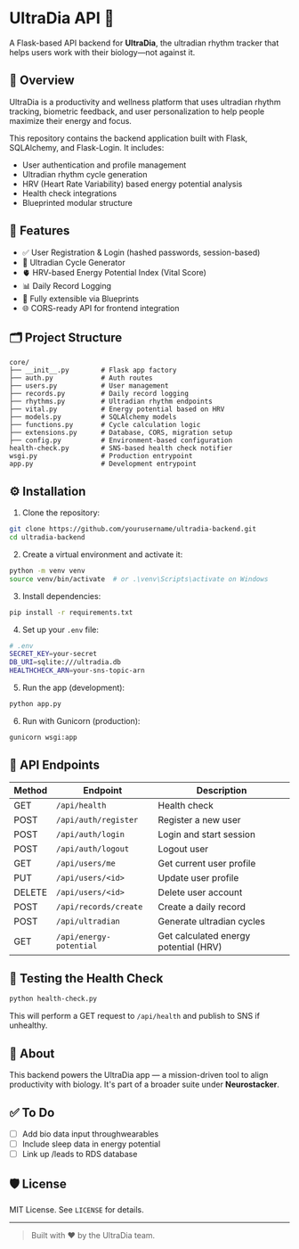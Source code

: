 # UltraDia API 🚀

A Flask-based API backend for **UltraDia**, the ultradian rhythm tracker that helps users work with their biology—not against it.

## 🌱 Overview

UltraDia is a productivity and wellness platform that uses ultradian rhythm tracking, biometric feedback, and user personalization to help people maximize their energy and focus.

This repository contains the backend application built with Flask, SQLAlchemy, and Flask-Login. It includes:

- User authentication and profile management
- Ultradian rhythm cycle generation
- HRV (Heart Rate Variability) based energy potential analysis
- Health check integrations
- Blueprinted modular structure

## 🔧 Features

- ✅ User Registration & Login (hashed passwords, session-based)
- 🧠 Ultradian Cycle Generator
- 🫀 HRV-based Energy Potential Index (Vital Score)
- 📊 Daily Record Logging
- 🔁 Fully extensible via Blueprints
- 🌐 CORS-ready API for frontend integration

## 🗂 Project Structure

```
core/
├── __init__.py        # Flask app factory
├── auth.py            # Auth routes
├── users.py           # User management
├── records.py         # Daily record logging
├── rhythms.py         # Ultradian rhythm endpoints
├── vital.py           # Energy potential based on HRV
├── models.py          # SQLAlchemy models
├── functions.py       # Cycle calculation logic
├── extensions.py      # Database, CORS, migration setup
├── config.py          # Environment-based configuration
health-check.py        # SNS-based health check notifier
wsgi.py                # Production entrypoint
app.py                 # Development entrypoint
```

## ⚙️ Installation

1. Clone the repository:

```bash
git clone https://github.com/yourusername/ultradia-backend.git
cd ultradia-backend
```

2. Create a virtual environment and activate it:

```bash
python -m venv venv
source venv/bin/activate  # or .\venv\Scripts\activate on Windows
```

3. Install dependencies:

```bash
pip install -r requirements.txt
```

4. Set up your `.env` file:

```bash
# .env
SECRET_KEY=your-secret
DB_URI=sqlite:///ultradia.db
HEALTHCHECK_ARN=your-sns-topic-arn
```

5. Run the app (development):

```bash
python app.py
```

6. Run with Gunicorn (production):

```bash
gunicorn wsgi:app
```

## 🔌 API Endpoints

| Method | Endpoint                   | Description                            |
|--------|----------------------------|----------------------------------------|
| GET    | `/api/health`              | Health check                           |
| POST   | `/api/auth/register`       | Register a new user                    |
| POST   | `/api/auth/login`          | Login and start session                |
| POST   | `/api/auth/logout`         | Logout user                            |
| GET    | `/api/users/me`            | Get current user profile               |
| PUT    | `/api/users/<id>`          | Update user profile                    |
| DELETE | `/api/users/<id>`          | Delete user account                    |
| POST   | `/api/records/create`      | Create a daily record                  |
| POST   | `/api/ultradian`           | Generate ultradian cycles              |
| GET    | `/api/energy-potential`    | Get calculated energy potential (HRV)  |

## 🧪 Testing the Health Check

```bash
python health-check.py
```

This will perform a GET request to `/api/health` and publish to SNS if unhealthy.

## 🧠 About

This backend powers the UltraDia app — a mission-driven tool to align productivity with biology. It's part of a broader suite under **Neurostacker**.

## ✅ To Do

- [ ] Add bio data input throughwearables
- [ ] Include sleep data in energy potential
- [ ] Link up /leads to RDS database

## 🛡 License

MIT License. See `LICENSE` for details.

---

> Built with ❤️ by the UltraDia team.
